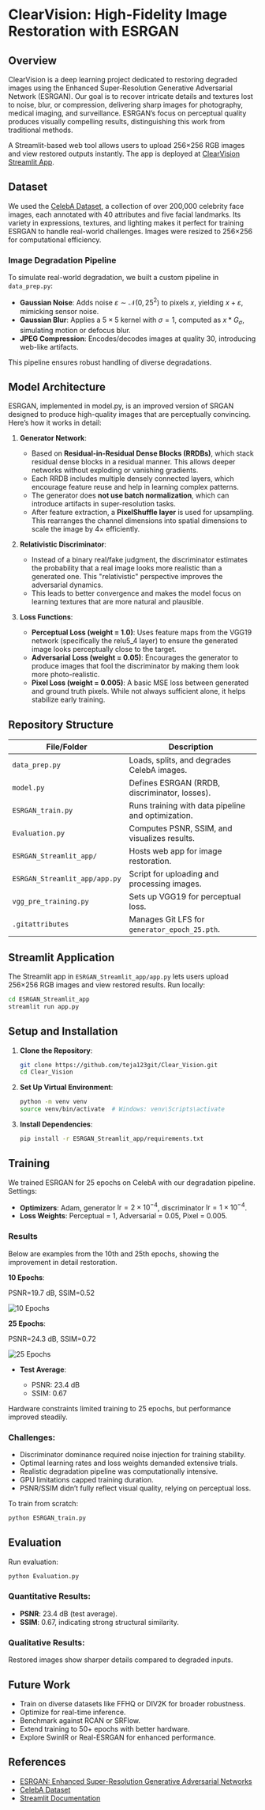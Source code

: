 # ClearVision: High-Fidelity Image Restoration with ESRGAN

## Overview

ClearVision is a deep learning project dedicated to restoring degraded images using the Enhanced Super-Resolution Generative Adversarial Network (ESRGAN). Our goal is to recover intricate details and textures lost to noise, blur, or compression, delivering sharp images for photography, medical imaging, and surveillance. ESRGAN’s focus on perceptual quality produces visually compelling results, distinguishing this work from traditional methods.

A Streamlit-based web tool allows users to upload 256×256 RGB images and view restored outputs instantly. The app is deployed at [ClearVision Streamlit App](https://clearvision2.streamlit.app/).

## Dataset

We used the [CelebA Dataset](http://mmlab.ie.cuhk.edu.hk/projects/CelebA.html), a collection of over 200,000 celebrity face images, each annotated with 40 attributes and five facial landmarks. Its variety in expressions, textures, and lighting makes it perfect for training ESRGAN to handle real-world challenges. Images were resized to 256×256 for computational efficiency.

### Image Degradation Pipeline

To simulate real-world degradation, we built a custom pipeline in `data_prep.py`:

* **Gaussian Noise**: Adds noise $\varepsilon \sim \mathcal{N}(0, 25^2)$ to pixels $x$, yielding $x + \varepsilon$, mimicking sensor noise.
* **Gaussian Blur**: Applies a $5 \times 5$ kernel with $\sigma = 1$, computed as $x * G_{\sigma}$, simulating motion or defocus blur.
* **JPEG Compression**: Encodes/decodes images at quality 30, introducing web-like artifacts.

This pipeline ensures robust handling of diverse degradations.

## Model Architecture

ESRGAN, implemented in model.py, is an improved version of SRGAN designed to produce high-quality images that are perceptually convincing. Here’s how it works in detail:

1. **Generator Network**:

   * Based on **Residual-in-Residual Dense Blocks (RRDBs)**, which stack residual dense blocks in a residual manner. This allows deeper networks without exploding or vanishing gradients.
   * Each RRDB includes multiple densely connected layers, which encourage feature reuse and help in learning complex patterns.
   * The generator does **not use batch normalization**, which can introduce artifacts in super-resolution tasks.
   * After feature extraction, a **PixelShuffle layer** is used for upsampling. This rearranges the channel dimensions into spatial dimensions to scale the image by 4× efficiently.

2. **Relativistic Discriminator**:

   * Instead of a binary real/fake judgment, the discriminator estimates the probability that a real image looks more realistic than a generated one. This "relativistic" perspective improves the adversarial dynamics.
   * This leads to better convergence and makes the model focus on learning textures that are more natural and plausible.

3. **Loss Functions**:

   * **Perceptual Loss (weight = 1.0)**: Uses feature maps from the VGG19 network (specifically the relu5\_4 layer) to ensure the generated image looks perceptually close to the target.
   * **Adversarial Loss (weight = 0.05)**: Encourages the generator to produce images that fool the discriminator by making them look more photo-realistic.
   * **Pixel Loss (weight = 0.005)**: A basic MSE loss between generated and ground truth pixels. While not always sufficient alone, it helps stabilize early training.


## Repository Structure

| **File/Folder**               | **Description**                                    |
| ----------------------------- | -------------------------------------------------- |
| `data_prep.py`                | Loads, splits, and degrades CelebA images.         |
| `model.py`                    | Defines ESRGAN (RRDB, discriminator, losses).      |
| `ESRGAN_train.py`             | Runs training with data pipeline and optimization. |
| `Evaluation.py`               | Computes PSNR, SSIM, and visualizes results.       |
| `ESRGAN_Streamlit_app/`       | Hosts web app for image restoration.               |
| `ESRGAN_Streamlit_app/app.py` | Script for uploading and processing images.        |
| `vgg_pre_training.py`         | Sets up VGG19 for perceptual loss.                 |
| `.gitattributes`              | Manages Git LFS for `generator_epoch_25.pth`.      |

## Streamlit Application

The Streamlit app in `ESRGAN_Streamlit_app/app.py` lets users upload 256×256 RGB images and view restored results. Run locally:

```bash
cd ESRGAN_Streamlit_app
streamlit run app.py
```

## Setup and Installation

1. **Clone the Repository**:

   ```bash
   git clone https://github.com/teja123git/Clear_Vision.git
   cd Clear_Vision
   ```

2. **Set Up Virtual Environment**:

   ```bash
   python -m venv venv
   source venv/bin/activate  # Windows: venv\Scripts\activate
   ```

3. **Install Dependencies**:

   ```bash
   pip install -r ESRGAN_Streamlit_app/requirements.txt
   ```

## Training

We trained ESRGAN for 25 epochs on CelebA with our degradation pipeline. Settings:

* **Optimizers**: Adam, generator $\text{lr} = 2 \times 10^{-4}$, discriminator $\text{lr} = 1 \times 10^{-4}$.
* **Loss Weights**: Perceptual = 1, Adversarial = 0.05, Pixel = 0.005.

### Results

Below are examples from the 10th and 25th epochs, showing the improvement in detail restoration.

**10 Epochs**:

PSNR=19.7 dB, SSIM=0.52



![10 Epochs](https://github.com/teja123git/Clear_Vison/blob/main/10_epochs.jpg)


**25 Epochs**:

 PSNR=24.3 dB, SSIM=0.72
 
![25 Epochs](https://github.com/teja123git/Clear_Vison/blob/main/25_epochs.jpg)

* **Test Average**:

  * PSNR: 23.4 dB
  * SSIM: 0.67

Hardware constraints limited training to 25 epochs, but performance improved steadily.

### Challenges:

* Discriminator dominance required noise injection for training stability.
* Optimal learning rates and loss weights demanded extensive trials.
* Realistic degradation pipeline was computationally intensive.
* GPU limitations capped training duration.
* PSNR/SSIM didn’t fully reflect visual quality, relying on perceptual loss.

To train from scratch:

```bash
python ESRGAN_train.py
```

## Evaluation

Run evaluation:

```bash
python Evaluation.py
```

### Quantitative Results:

* **PSNR**: 23.4 dB (test average).
* **SSIM**: 0.67, indicating strong structural similarity.

### Qualitative Results:

Restored images show sharper details compared to degraded inputs.

## Future Work

* Train on diverse datasets like FFHQ or DIV2K for broader robustness.
* Optimize for real-time inference.
* Benchmark against RCAN or SRFlow.
* Extend training to 50+ epochs with better hardware.
* Explore SwinIR or Real-ESRGAN for enhanced performance.

## References

* [ESRGAN: Enhanced Super-Resolution Generative Adversarial Networks](https://arxiv.org/abs/1809.00219)
* [CelebA Dataset](http://mmlab.ie.cuhk.edu.hk/projects/CelebA.html)
* [Streamlit Documentation](https://streamlit.io/)

